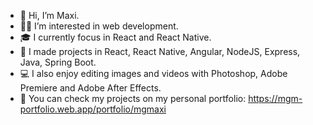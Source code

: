 - 👋 Hi, I’m Maxi.
- :man_technologist: I’m interested in web development.
- 🎓 I currently focus in React and React Native.
-  🚀 I made projects in React, React Native, Angular, NodeJS, Express, Java, Spring Boot.
-  :computer: I also enjoy editing images and videos with Photoshop, Adobe Premiere and Adobe After Effects.
-  👀 You can check my projects on my personal portfolio: https://mgm-portfolio.web.app/portfolio/mgmaxi
